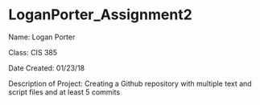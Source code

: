 # LoganPorter_Assignment2
Name: Logan Porter

Class: CIS 385

Date Created: 01/23/18

Description of Project: Creating a Github repository with multiple text and script files and at least 5 commits

